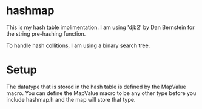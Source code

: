 # hashmap

This is my hash table implimentation.
I am using 'djb2' by Dan Bernstein for the string pre-hashing function.

To handle hash collitions, I am using a binary search tree.


# Setup
The datatype that is stored in the hash table is defined by the MapValue macro. You can define the MapValue macro to be any other type before you include hashmap.h and the map will store that type.
